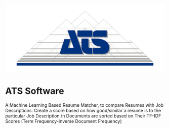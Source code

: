 <p align="center">

<!-- ![Resume-Screener-App](Images/atlas.png) -->
<img src="Images/atlas.png"/>
</p>

# ATS Software
<p align="center">


A Machine Learning Based Resume Matcher, to compare Resumes with Job Descriptions.
Create a score based on how good/similar a resume is to the particular Job Description.\n
Documents are sorted based on Their TF-IDF Scores (Term Frequency-Inverse Document Frequency)






